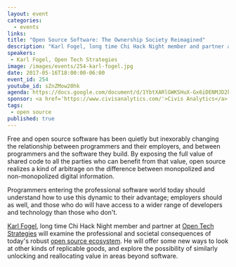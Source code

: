 ```yaml
---
layout: event
categories: 
  - events
links:
title: "Open Source Software: The Ownership Society Reimagined"
description: "Karl Fogel, long time Chi Hack Night member and partner at Open Tech Strategies will examine the professional and societal consequences of today’s robust open source ecosystem. He will offer some new ways to look at other kinds of replicable goods, and explore the possibility of similarly unlocking and reallocating value in areas beyond software."
speakers:
 - Karl Fogel, Open Tech Strategies
image: /images/events/254-karl-fogel.jpg
date: 2017-05-16T18:00:00-06:00
event_id: 254
youtube_id: sZnZMow20hk
agenda: https://docs.google.com/document/d/1YbtXARlGWKSHuX-Gx6iDENMJD2kGeJ-oV-7NseBLySo/edit#
sponsor: <a href='https://www.civisanalytics.com/'>Civis Analytics</a>
tags:
 - open source
published: true
---
```


Free and open source software has been quietly but inexorably changing the relationship between programmers and their employers, and between programmers and the software they build.  By exposing the full value of shared code to all the parties who can benefit from that value, open source realizes a kind of arbitrage on the difference between monopolized and non-monopolized digital information.  

Programmers entering the professional software world today should understand how to use this dynamic to their advantage; employers should as well, and those who do will have access to a wider range of developers and technology than those who don't.

[Karl Fogel](http://www.red-bean.com/kfogel/), long time Chi Hack Night member and partner at [Open Tech Strategies](https://opentechstrategies.com/) will examine the professional and societal consequences of today's robust [open source ecosystem](http://producingoss.com/).  He will offer some new ways to look at other kinds of replicable goods, and explore the possibility of similarly unlocking and reallocating value in areas beyond software.